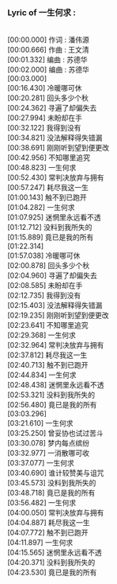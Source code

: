 <h3>Lyric of 一生何求 :</h3><p><br>[00:00.000] 作词 : 潘伟源
<br>[00:00.666] 作曲 : 王文清
<br>[00:01.332] 编曲 : 苏德华
<br>[00:02.000] 编曲 : 苏德华
<br>[00:03.000]
<br>[00:16.430] 冷暖哪可休
<br>[00:20.281] 回头多少个秋
<br>[00:24.362] 寻遍了却偏失去
<br>[00:27.994] 未盼却在手
<br>[00:32.122] 我得到没有
<br>[00:34.821] 没法解释得失错漏
<br>[00:38.691] 刚刚听到望到便更改
<br>[00:42.956] 不知哪里追究
<br>[00:48.823] 一生何求
<br>[00:52.430] 常判决放弃与拥有
<br>[00:57.247] 耗尽我这一生
<br>[01:00.143] 触不到已跑开
<br>[01:04.282] 一生何求
<br>[01:07.925] 迷惘里永远看不透
<br>[01:12.712] 没料到我所失的
<br>[01:15.889] 竟已是我的所有
<br>[01:22.314]
<br>[01:57.038] 冷暖哪可休
<br>[02:00.878] 回头多少个秋
<br>[02:04.960] 寻遍了却偏失去
<br>[02:08.585] 未盼却在手
<br>[02:12.735] 我得到没有
<br>[02:15.403] 没法解释得失错漏
<br>[02:19.235] 刚刚听到望到便更改
<br>[02:23.641] 不知哪里追究
<br>[02:29.368] 一生何求
<br>[02:32.964] 常判决放弃与拥有
<br>[02:37.812] 耗尽我这一生
<br>[02:40.713] 触不到已跑开
<br>[02:44.834] 一生何求
<br>[02:48.438] 迷惘里永远看不透
<br>[02:53.321] 没料到我所失的
<br>[02:56.480] 竟已是我的所有
<br>[03:03.296]
<br>[03:21.610] 一生何求
<br>[03:25.250] 曾妥协也试过苦斗
<br>[03:30.078] 梦内每点缤纷
<br>[03:32.977] 一消散哪可收
<br>[03:37.077] 一生何求
<br>[03:40.690] 谁计较赞美与诅咒
<br>[03:45.573] 没料到我所失的
<br>[03:48.718] 竟已是我的所有
<br>[03:56.482] 一生何求
<br>[04:00.050] 常判决放弃与拥有
<br>[04:04.887] 耗尽我这一生
<br>[04:07.772] 触不到已跑开
<br>[04:11.897] 一生何求
<br>[04:15.565] 迷惘里永远看不透
<br>[04:20.371] 没料到我所失的
<br>[04:23.530] 竟已是我的所有
</p>
